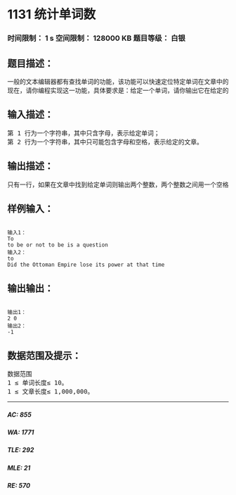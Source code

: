 # 1131 统计单词数   
### 时间限制： 1 s     空间限制： 128000 KB     题目等级： 白银  
## 题目描述：  

<pre>
一般的文本编辑器都有查找单词的功能，该功能可以快速定位特定单词在文章中的位置，有的还能统计出特定单词在文章中出现的次数。  
现在，请你编程实现这一功能，具体要求是：给定一个单词，请你输出它在给定的文章中出现的次数和第一次出现的位置。注意：匹配单词时，不区分大小写，但要求完全匹配，即给定单词必须与文章中的某一独立单词在不区分大小写的情况下完全相同（参见样例1），如果给定单词仅是文章中某一单词的一部分则不算匹配（参见样例2）。
</pre>
  
  
## 输入描述：  

<pre>
第 1 行为一个字符串，其中只含字母，表示给定单词；  
第 2 行为一个字符串，其中只可能包含字母和空格，表示给定的文章。
</pre>
  
  
## 输出描述：  

<pre>
只有一行，如果在文章中找到给定单词则输出两个整数，两个整数之间用一个空格隔开，分别是单词在文章中出现的次数和第一次出现的位置（即在文章中第一次出现时，单词首字母在文章中的位置，位置从0 开始）；如果单词在文章中没有出现，则直接输出一个整数-1。
</pre>
  
  
## 样例输入：  

<pre><code>
输入1：
To
to be or not to be is a question
输入2：
to
Did the Ottoman Empire lose its power at that time
</code></pre>
  
  
## 输出输出：  

<pre><code>
输出1：
2 0
输出2：
-1
</code></pre>
  
  
## 数据范围及提示：  

<pre>
数据范围  
1 ≤ 单词长度≤ 10。  
1 ≤ 文章长度≤ 1,000,000。
</pre>
  
  
***  

##### AC: 855  
##### WA: 1771  
##### TLE: 292  
##### MLE: 21  
##### RE: 570  
